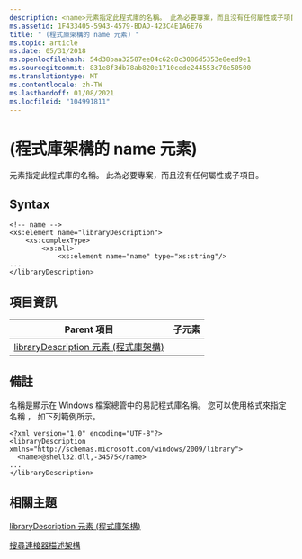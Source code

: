 ```yaml
---
description: <name>元素指定此程式庫的名稱。 此為必要專案，而且沒有任何屬性或子項目。
ms.assetid: 1F433405-5943-4579-BDAD-423C4E1A6E76
title: " (程式庫架構的 name 元素) "
ms.topic: article
ms.date: 05/31/2018
ms.openlocfilehash: 54d38baa32587ee04c62c8c3086d5353e8eed9e1
ms.sourcegitcommit: 831e8f3db78ab820e1710cede244553c70e50500
ms.translationtype: MT
ms.contentlocale: zh-TW
ms.lasthandoff: 01/08/2021
ms.locfileid: "104991811"
---
```

# <a name="name-element-library-schema"></a> (程式庫架構的 name 元素) 

<name>元素指定此程式庫的名稱。 此為必要專案，而且沒有任何屬性或子項目。

## <a name="syntax"></a>Syntax

``` syntax
<!-- name -->
<xs:element name="libraryDescription">
    <xs:complexType>
        <xs:all>
            <xs:element name="name" type="xs:string"/>
...
</libraryDescription>
```

## <a name="element-information"></a>項目資訊



| Parent 項目                                                               | 子元素 |
|------------------------------------------------------------------------------|----------------|
| [libraryDescription 元素 (程式庫架構) ](schema-librarydescription.md) |                |



 

## <a name="remarks"></a>備註

名稱是顯示在 Windows 檔案總管中的易記程式庫名稱。 您可以使用格式來指定名稱 <dllname> ， <index> 如下列範例所示。


```
<?xml version="1.0" encoding="UTF-8"?>
<libraryDescription xmlns="http://schemas.microsoft.com/windows/2009/library">
  <name>@shell32.dll,-34575</name>
...
</libraryDescription>
```



## <a name="related-topics"></a>相關主題

<dl> <dt>

[libraryDescription 元素 (程式庫架構) ](schema-librarydescription.md)
</dt> <dt>

[搜尋連接器描述架構](../search/search-sconn-desc-schema-entry.md)
</dt> </dl>

 

 
